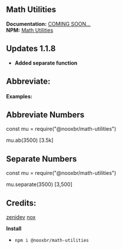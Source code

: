 ## Math Utilities


**Documentation:** [COMING SOON...]() <br>
**NPM:** [Math Utilities](https://www.npmjs.com/package/@nooxbr/math-utilities)


## Updates 1.1.8

- **Added separate function**


## Abbreviate:

#### Examples:

## Abbreviate Numbers
const mu = require("@nooxbr/math-utilities")

mu.ab(3500) [3.5k]

## Separate Numbers
const mu = require("@nooxbr/math-utilities")

mu.separate(3500) [3,500]


## Credits:
[zenidev](https://www.npmjs.com/~zenidev)
[nox](https://www.npmjs.com/~nooxbr)


**Install**
- `npm i @nooxbr/math-utilities`